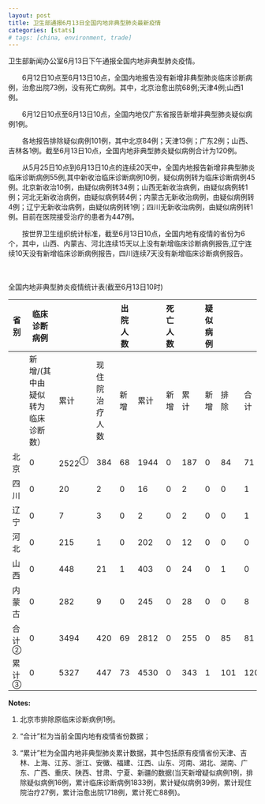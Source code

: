 ```yaml
---
layout: post
title: 卫生部通报6月13日全国内地非典型肺炎最新疫情
categories: [stats]
# tags: [china, environment, trade]
---
```


卫生部新闻办公室6月13日下午通报全国内地非典型肺炎疫情。

　　6月12日10点至6月13日10点，全国内地报告没有新增非典型肺炎临床诊断病例，治愈出院73例，没有死亡病例。其中，北京治愈出院68例;天津4例;山西1例。

　　6月12日10点至6月13日10点，全国内地仅广东省报告新增非典型肺炎疑似病例1例。


　　各地报告排除疑似病例101例，其中北京84例；天津13例；广东2例；山西、吉林各1例。截至6月13日10点，全国内地非典型肺炎疑似病例合计为120例。

　　从5月25日10点到6月13日10点的连续20天中，全国内地报告新增非典型肺炎临床诊断病例55例,其中新收治临床诊断病例10例，疑似病例转为临床诊断病例45例。北京新收治10例，由疑似病例转34例；山西无新收治病例，由疑似病例转1例；河北无新收治病例，由疑似病例转4例；内蒙古无新收治病例，由疑似病例转4例；辽宁无新收治病例，由疑似病例转1例；四川无新收治病例，由疑似病例转1例。目前在医院接受治疗的患者为447例。

　　按世界卫生组织统计标准，截至6月13日10点，全国内地有疫情的省份为6个，其中，山西、内蒙古、河北连续15天以上没有新增临床诊断病例报告,辽宁连续10天没有新增临床诊断病例报告，四川连续7天没有新增临床诊断病例报告。

　　

全国内地非典型肺炎疫情统计表(截至6月13日10时)


| 省 别             | 临床诊断病例            |                  |  | 出院人数 |      | 死亡人数 |     | 疑似病例 |     |     |
| --------------- | ----------------- | ---------------- | ------ | ---- | ---- | ---- | --- | ---- | --- | --- |
|                 | 新增/(其中由疑似转为临床诊断数） | 累计               | 现住院治疗人数     | 新增   | 累计   | 新增   | 累计  | 新增   | 排除  | 合计  |
| 北京              | 0                 | 2522<sup>①</sup> | 384    | 68   | 1944 | 0    | 187 | 0    | 84  | 71  |
| 四川              | 0                 | 20               | 2      | 0    | 16   | 0    | 2   | 0    | 0   | 1   |
| 辽宁              | 0                 | 7                | 3      | 0    | 2    | 0    | 2   | 0    | 0   | 1   |
| 河北              | 0                 | 215              | 1      | 0    | 202  | 0    | 12  | 0    | 0   | 0   |
| 山西              | 0                 | 448              | 21     | 1    | 403  | 0    | 24  | 0    | 1   | 0   |
| 内蒙古             | 0                 | 282              | 9      | 0    | 245  | 0    | 28  | 0    | 0   | 8   |
| 合 计<sup>②</sup> | 0                 | 3494             | 420    | 69   | 2812 | 0    | 255 | 0    | 85  | 81  |
| 累 计<sup>③</sup> | 0                 | 5327             | 447    | 73   | 4530 | 0    | 343 | 1    | 101 | 120 |

**Notes:**
1. 北京市排除原临床诊断病例1例。

2. “合计”栏为当前全国内地有疫情省份数据；

3. “累计”栏为全国内地非典型肺炎累计数据，其中包括原有疫情省份天津、吉林、上海、江苏、浙江、安徽、福建、江西、山东、河南、湖北、湖南、广东、广西、重庆、陕西、甘肃、宁夏、新疆的数据(当天新增疑似病例1例，排除疑似病例16例，累计临床诊断病例1833例，累计疑似病例39例，累计现住院治疗27例，累计治愈出院1718例，累计死亡88例)。
